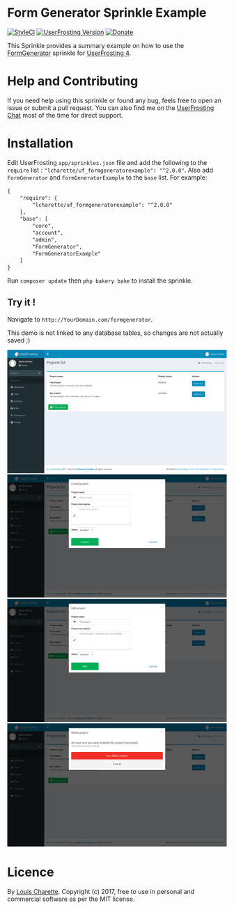 # Form Generator Sprinkle Example

[![StyleCI](https://github.styleci.io/repos/80257783/shield?branch=master)](https://github.styleci.io/repos/80257783) [![UserFrosting Version](https://img.shields.io/badge/UserFrosting->=%204.1-brightgreen.svg)](https://github.com/userfrosting/UserFrosting) [![Donate](https://img.shields.io/badge/Donate-Buy%20Me%20a%20Coffee-brightgreen.svg)](https://ko-fi.com/A7052ICP)

This Sprinkle provides a summary example on how to use the [FormGenerator](https://github.com/lcharette/UF_FormGenerator) sprinkle for [UserFrosting 4](https://www.userfrosting.com).

# Help and Contributing

If you need help using this sprinkle or found any bug, feels free to open an issue or submit a pull request. You can also find me on the [UserFrosting Chat](https://chat.userfrosting.com/) most of the time for direct support. 

# Installation
Edit UserFrosting `app/sprinkles.json` file and add the following to the `require` list : `"lcharette/uf_formgeneratorexample": "^2.0.0"`. Also add `FormGenerator` and `FormGeneratorExample` to the `base` list. For example:

```
{
    "require": {
        "lcharette/uf_formgeneratorexample": "^2.0.0"
    },
    "base": [
        "core",
        "account",
        "admin",
        "FormGenerator",
        "FormGeneratorExample"
    ]
}
```

Run `composer update` then `php bakery bake` to install the sprinkle.

## Try it !
Navigate to `http://YourDomain.com/formgenerator`.

This demo is not linked to any database tables, so changes are not actually saved ;)

![Screenshot 1](/screenshots/UF_FormGeneratorExample1.png?raw=true)
![Screenshot 2](/screenshots/UF_FormGeneratorExample2.png?raw=true)
![Screenshot 3](/screenshots/UF_FormGeneratorExample3.png?raw=true)
![Screenshot 4](/screenshots/UF_FormGeneratorExample4.png?raw=true)

# Licence

By [Louis Charette](https://github.com/lcharette). Copyright (c) 2017, free to use in personal and commercial software as per the MIT license.
